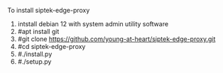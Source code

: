 To install siptek-edge-proxy
1. intstall debian 12 with system admin utility software
2. #apt install git
3. #git clone https://github.com/young-at-heart/siptek-edge-proxy.git
4. #cd siptek-edge-proxy
5. #./install.py
6. #./setup.py
